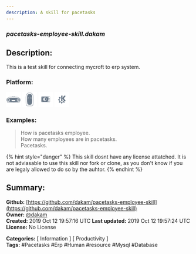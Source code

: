 ```yaml
---
description: A skill for pacetasks
---
```


### _pacetasks-employee-skill.dakam_  
## Description:  
This is a test skill for connecting mycroft to erp system.  
  
  
### Platform:  
 ![Mark I](../.gitbook/assets/mark-1-icon.png)  ![Mark II](../.gitbook/assets/mark-2-icon.png)  ![Picroft](../.gitbook/assets/picroft-icon.png)  ![plasmoid](../.gitbook/assets/kde.png)   
### Examples:  
> How is pacetasks employee.  
> How many employees are in pacetasks.  
> Pacetasks.  
  
{% hint style="danger" %}
This skill dosnt have any license attatched. It is not adviasable to use this skill nor fork or clone, as you don't know if you are legaly allowed to do so by the auhtor.
{% endhint %}
  
## Summary:  
**Github:** [https://github.com/dakam/pacetasks-employee-skill](https://github.com/dakam/pacetasks-employee-skill)  
**Owner:** [@dakam](https://github.com/dakam)  
**Created:** 2019 Oct 12 19:57:16 UTC  **Last updated:** 2019 Oct 12 19:57:24 UTC  
**License:** No License  
  
**Categories:** [ Information ] [ Productivity ]   
**Tags:** \#Pacetasks \#Erp \#Human \#resource \#Mysql \#Database   
